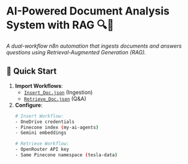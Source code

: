 
# AI-Powered Document Analysis System with RAG 🔍🤖

*A dual-workflow n8n automation that ingests documents and answers questions using Retrieval-Augmented Generation (RAG).*

## 🚀 Quick Start
1. **Import Workflows**:
   - [`Insert_Doc.json`](RAG_based_Data_Analysis_AI_Agent__Insert_Doc_.json) (Ingestion)
   - [`Retrieve_Doc.json`](RAG_based_Data_Analysis_AI_agent__Retrieve_Doc_.json) (Q&A)
2. **Configure**:
   ```bash
   # Insert Workflow:
   - OneDrive credentials
   - Pinecone index (my-ai-agents)
   - Gemini embeddings

   # Retrieve Workflow:
   - OpenRouter API key
   - Same Pinecone namespace (tesla-data)
